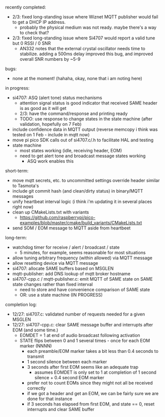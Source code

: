 recently completed:
- 2/3:  fixed long-standing issue where Wiznet MQTT publisher would fail to get a DHCP IP address.
  - probably the physical medium was not ready.  maybe there's a way to check that?
- 2/3:  fixed long-standing issue where Si4707 would report a valid tune but 0 RSSI / 0 SNR
  - AN332 notes that the external crystal oscillator needs time to stabilize.  adding a 500ms delay improved this bug, and improved overall SNR numbers by ~5-9

bugs:
- none at the moment! (hahaha, okay, none that i am noting here)

in progress:
- si4707:  ASQ (alert tone) status mechanisms
  - attention signal status is good indicator that received SAME header is as good as it will get
  - 2/3:  have the command/response and printing ready
  - TODO:  use response to change states in the state machine (after validation, hopefully on 7 Feb)
- include confidence data in MQTT output (reverse memcopy i think was tested on 1 Feb - include in mqtt now)
- move pi pico SDK calls out of si4707.c/.h to facilitate HAL and testing
- state machine
  - most states working (idle, receiving header, EOM)
  - need to get alert tone and broadcast message states working
    - ASQ work enables this

short-term:
- move mqtt secrets, etc. to uncommitted settings override header similar to Tasmota's
- include git commit hash (and clean/dirty status) in binary/MQTT messages
- unify heartbeat interval logic (i think i'm updating it in several places right now)
- clean up CMakeLists.txt with variants
   - https://github.com/raspberrypi/pico-examples/blob/master/cmake/build_variants/CMakeLists.txt
- send SOM / EOM message to MQTT aside from heartbeet

long-term:
- watchdog timer for receive / alert / broadcast / state
  - 5 minutes, for example, seems reasonable for most situations
- allow tuning arbitrary frequency (within allowed) via MQTT message
- allow resetting device via MQTT message
- si4707:  allocate SAME buffers based on MSGLEN
- mqtt-publisher: add DNS lookup of mqtt broker hostname
- si4707-cpp.c / mqtt-publisher.c: emit MQTT of SAME state on SAME state changes rather than fixed interval
  - need to store and have convenience comparison of SAME state
  - OR:  use a state machine (IN PROGRESS)


completion log:
- 12/27:  si4707.c: validated number of requests needed for a given MSGLEN 
- 12/27:  si4707-cpp.c:  clear SAME message buffer and interrupts after EOM (and some time.)
  - EOMDET = 1 at end of audio broadcast following activation
  - STATE flips between 0 and 1 several times - once for each EOM marker (NNNN)
    - each preamble/EOM marker takes a bit less than 0.4 seconds to transmit
    - 1 second silence between each marker
    - 3 seconds after first EOM seems like an adequate trap
      - assumes EOMDET is only set to 1 at completion of 1 second silence + 0.4 second EOM marker
    - prefer not to count EOMs since they might not all be received correctly
    - if we got a header and get an EOM, we can be fairly sure we are done for that instance
    - if 3 seconds has elapsed from first EOM, and state == 0, reset interrupts and clear SAME buffer